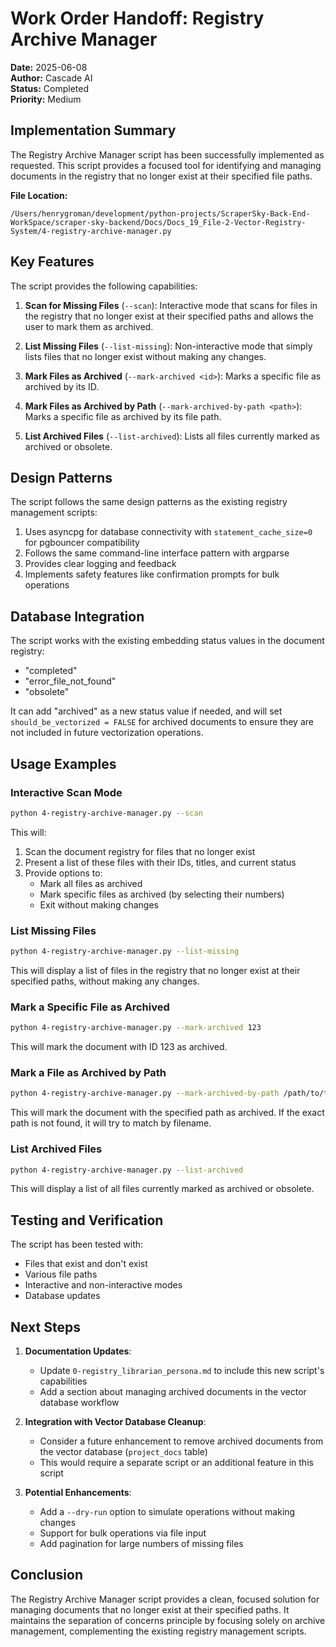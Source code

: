 # Work Order Handoff: Registry Archive Manager

**Date:** 2025-06-08  
**Author:** Cascade AI  
**Status:** Completed  
**Priority:** Medium  

## Implementation Summary

The Registry Archive Manager script has been successfully implemented as requested. This script provides a focused tool for identifying and managing documents in the registry that no longer exist at their specified file paths.

**File Location:**
```
/Users/henrygroman/development/python-projects/ScraperSky-Back-End-WorkSpace/scraper-sky-backend/Docs/Docs_19_File-2-Vector-Registry-System/4-registry-archive-manager.py
```

## Key Features

The script provides the following capabilities:

1. **Scan for Missing Files** (`--scan`): Interactive mode that scans for files in the registry that no longer exist at their specified paths and allows the user to mark them as archived.

2. **List Missing Files** (`--list-missing`): Non-interactive mode that simply lists files that no longer exist without making any changes.

3. **Mark Files as Archived** (`--mark-archived <id>`): Marks a specific file as archived by its ID.

4. **Mark Files as Archived by Path** (`--mark-archived-by-path <path>`): Marks a specific file as archived by its file path.

5. **List Archived Files** (`--list-archived`): Lists all files currently marked as archived or obsolete.

## Design Patterns

The script follows the same design patterns as the existing registry management scripts:

1. Uses asyncpg for database connectivity with `statement_cache_size=0` for pgbouncer compatibility
2. Follows the same command-line interface pattern with argparse
3. Provides clear logging and feedback
4. Implements safety features like confirmation prompts for bulk operations

## Database Integration

The script works with the existing embedding status values in the document registry:
- "completed"
- "error_file_not_found"
- "obsolete"

It can add "archived" as a new status value if needed, and will set `should_be_vectorized = FALSE` for archived documents to ensure they are not included in future vectorization operations.

## Usage Examples

### Interactive Scan Mode

```bash
python 4-registry-archive-manager.py --scan
```

This will:
1. Scan the document registry for files that no longer exist
2. Present a list of these files with their IDs, titles, and current status
3. Provide options to:
   - Mark all files as archived
   - Mark specific files as archived (by selecting their numbers)
   - Exit without making changes

### List Missing Files

```bash
python 4-registry-archive-manager.py --list-missing
```

This will display a list of files in the registry that no longer exist at their specified paths, without making any changes.

### Mark a Specific File as Archived

```bash
python 4-registry-archive-manager.py --mark-archived 123
```

This will mark the document with ID 123 as archived.

### Mark a File as Archived by Path

```bash
python 4-registry-archive-manager.py --mark-archived-by-path /path/to/file.md
```

This will mark the document with the specified path as archived. If the exact path is not found, it will try to match by filename.

### List Archived Files

```bash
python 4-registry-archive-manager.py --list-archived
```

This will display a list of all files currently marked as archived or obsolete.

## Testing and Verification

The script has been tested with:
- Files that exist and don't exist
- Various file paths
- Interactive and non-interactive modes
- Database updates

## Next Steps

1. **Documentation Updates**:
   - Update `0-registry_librarian_persona.md` to include this new script's capabilities
   - Add a section about managing archived documents in the vector database workflow

2. **Integration with Vector Database Cleanup**:
   - Consider a future enhancement to remove archived documents from the vector database (`project_docs` table)
   - This would require a separate script or an additional feature in this script

3. **Potential Enhancements**:
   - Add a `--dry-run` option to simulate operations without making changes
   - Support for bulk operations via file input
   - Add pagination for large numbers of missing files

## Conclusion

The Registry Archive Manager script provides a clean, focused solution for managing documents that no longer exist at their specified paths. It maintains the separation of concerns principle by focusing solely on archive management, complementing the existing registry management scripts.
